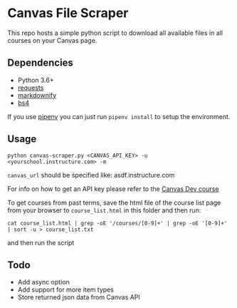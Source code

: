 # Canvas File Scraper

This repo hosts a simple python script to download all available files in all courses on your Canvas page.

## Dependencies
 - Python 3.6+
 - [requests](https://pypi.org/project/requests/)
 - [markdownify](https://github.com/matthewwithanm/python-markdownify)
 - [bs4](https://pypi.org/project/bs4/)

If you use [pipenv](https://github.com/pypa/pipenv) you can just run `pipenv install` to setup the environment.

## Usage
```shell
python canvas-scraper.py <CANVAS_API_KEY> -u <yourschool.instructure.com> -m
```

`canvas_url` should be specified like: asdf.instructure.com

For info on how to get an API key please refer to the [Canvas Dev course](https://canvas.instructure.com/courses/785215/pages/getting-started-with-the-api)

To get courses from past terms, save the html file of the course list page from your browser to `course_list.html` in this folder and then run:

`cat course_list.html | grep -oE '/courses/[0-9]+' | grep -oE '[0-9]+' | sort -u > course_list.txt`

and then run the script

## Todo
 - Add async option
 - Add support for more item types
 - Store returned json data from Canvas API

